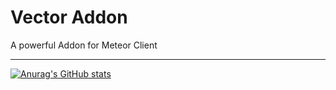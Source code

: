 # Vector Addon
A powerful Addon for Meteor Client

---

[![Anurag's GitHub stats](https://github-readme-stats.vercel.app/api?username=cally72jhb)](https://github.com/anuraghazra/github-readme-stats)

